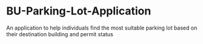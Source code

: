 # BU-Parking-Lot-Application
An application to help individuals find the most suitable parking lot based on their destination building and permit status
